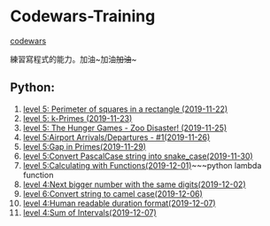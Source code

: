 # Codewars-Training
[codewars](https://www.codewars.com)

練習寫程式的能力。加油~加油~~加油~~~

## Python:
1. [level 5: Perimeter of squares in a rectangle (2019-11-22)](https://hackmd.io/JkgSG2znT8a8Rm4GSIsAsQ)
2. [level 5: k-Primes (2019-11-23)](https://hackmd.io/ULDeTeW3RR-R-9_dMMEHDQ)
3. [level 5: The Hunger Games - Zoo Disaster! (2019-11-25)](https://hackmd.io/opN12LiZSae7vyJNSsTTiA)
4. [level 5:Airport Arrivals/Departures - #1(2019-11-26)](https://hackmd.io/BKd3HkDbTPu56re7CvLI_Q)
5. [level 5:Gap in Primes(2019-11-29)](https://hackmd.io/s0_zZtYmRPi2EM45gDkssA)
6. [level 5:Convert PascalCase string into snake_case(2019-11-30)](https://hackmd.io/xhAptUmaQIqV7TfSmkBOLQ)
7. [level 5:Calculating with Functions(2019-12-01)](https://hackmd.io/DPKWs_Q_Te6L-aICRa0efQ)~~~python lambda function 
8. [level 4:Next bigger number with the same digits(2019-12-02)](https://hackmd.io/FxqOFHw4TkCQUW2dYt1m9A?view)
9. [level 6:Convert string to camel case(2019-12-06)](https://hackmd.io/ysHN8nwYQRWFBD-HYWk7WA)
10. [level 4:Human readable duration format(2019-12-07)](https://hackmd.io/-mpVKQcvTxKApX1Aow6AUA)
11. [level 4:Sum of Intervals(2019-12-07)](https://hackmd.io/p2LU8l9BRseSPbCvItnU3g)

